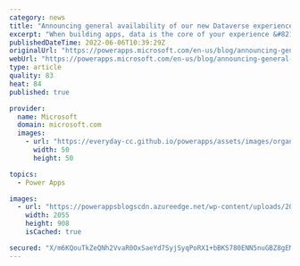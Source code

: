 ```yaml
---
category: news
title: "Announcing general availability of our new Dataverse experiences on Power Apps"
excerpt: "When building apps, data is the core of your experience &#8211; and Dataverse is a natural solution for Power Apps. Dataverse gives us a huge breadth of features to work with so we&#8217;ve been investing in familiar and intuitive experiences for our users so that they can get the best out of Dataverse."
publishedDateTime: 2022-06-06T10:39:29Z
originalUrl: "https://powerapps.microsoft.com/en-us/blog/announcing-general-availability-of-our-new-dataverse-experiences-on-power-apps/"
webUrl: "https://powerapps.microsoft.com/en-us/blog/announcing-general-availability-of-our-new-dataverse-experiences-on-power-apps/"
type: article
quality: 83
heat: 84
published: true

provider:
  name: Microsoft
  domain: microsoft.com
  images:
    - url: "https://everyday-cc.github.io/powerapps/assets/images/organizations/microsoft.com-50x50.jpg"
      width: 50
      height: 50

topics:
  - Power Apps

images:
  - url: "https://powerappsblogscdn.azureedge.net/wp-content/uploads/2022/05/SortFilterSearch.gif"
    width: 2055
    height: 908
    isCached: true

secured: "X/m6KQouTkZeQNh2VvaR0OxSaeYd7SyjSyqPoRX1+bBKS780ENN5nuGBZ8gEMx+DLGSFjBrHa5Wj/YOS1MCGMd50bnM1ia2wrRkmHAI/FA8svGeH44qcR6iPqGACPpUic4XVG6rk0VWEsaBt3D/rLD8tNLAwTrlI8MIYDzRnf9k0dZgqP9JvJVvy1TLfykctX9VtSe+4tAlyhabbb5zDlmobWEIdgFgAHMC6OlUq3pU1RCabSfa6MRJq9FELR2f/T4m1FG/kPSQf9u1iUiUOcUuRFVLutIq9UQbAdtXfVz68nEwf5cx6WhK9l4xwrzY+/ZfMX4RUfWXuRcGnO9E15ZxKshQXL9Q+A+UMfLVxz6Y=;6QTPTsik4KTBaqzXa/qikg=="
---
```


